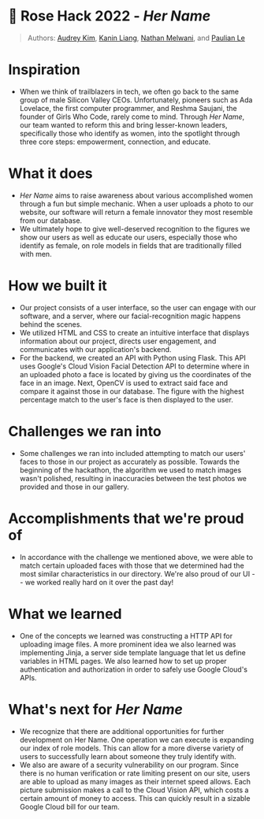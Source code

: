 # 🌹 Rose Hack 2022 - *Her Name*

 > Authors: [Audrey Kim](https://github.com/Audrey-Kim), [Kanin Liang](https://github.com/kliang622), [Nathan Melwani](https://github.com/NateM135), and [Paulian Le](https://github.com/paulian7)

# Inspiration
- When we think of trailblazers in tech, we often go back to the same group of male Silicon Valley CEOs. Unfortunately, pioneers such as Ada Lovelace, the first computer programmer, and Reshma Saujani, the founder of Girls Who Code, rarely come to mind. Through *Her Name*, our team wanted to reform this and bring lesser-known leaders, specifically those who identify as women, into the spotlight through three core steps: empowerment, connection, and educate.

# What it does
- *Her Name* aims to raise awareness about various accomplished women through a fun but simple mechanic. When a user uploads a photo to our website, our software will return a female innovator they most resemble from our database.
- We ultimately hope to give well-deserved recognition to the figures we show our users as well as educate our users, especially those who identify as female, on role models in fields that are traditionally filled with men.

# How we built it
- Our project consists of a user interface, so the user can engage with our software, and a server, where our facial-recognition magic happens behind the scenes.
- We utilized HTML and CSS to create an intuitive interface that displays information about our project, directs user engagement, and communicates with our application's backend.
- For the backend, we created an API with Python using Flask. This API uses Google's Cloud Vision Facial Detection API to determine where in an uploaded photo a face is located by giving us the coordinates of the face in an image. Next, OpenCV is used to extract said face and compare it against those in our database. The figure with the highest percentage match to the user's face is then displayed to the user.

# Challenges we ran into
- Some challenges we ran into included attempting to match our users' faces to those in our project as accurately as possible. Towards the beginning of the hackathon, the algorithm we used to match images wasn't polished, resulting in inaccuracies between the test photos we provided and those in our gallery.

# Accomplishments that we're proud of
- In accordance with the challenge we mentioned above, we were able to match certain uploaded faces with those that we determined had the most similar characteristics in our directory. We're also proud of our UI -- we worked really hard on it over the past day!

# What we learned
- One of the concepts we learned was constructing a HTTP API for uploading image files. A more prominent idea we also learned was implementing Jinja, a server side template language that let us define variables in HTML pages. We also learned how to set up proper authentication and authorization in order to safely use Google Cloud's APIs.

# What's next for *Her Name*
- We recognize that there are additional opportunities for further development on Her Name. One operation we can execute is expanding our index of role models. This can allow for a more diverse variety of users to successfully learn about someone they truly identify with.
- We also are aware of a security vulnerability on our program. Since there is no human verification or rate limiting present on our site, users are able to upload as many images as their internet speed allows. Each picture submission makes a call to the Cloud Vision API, which costs a certain amount of money to access. This can quickly result in a sizable Google Cloud bill for our team.
